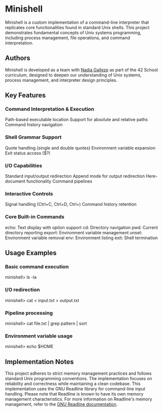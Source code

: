# Minishell

Minishell is a custom implementation of a command-line interpreter that replicates core functionalities found in standard Unix shells. This project demonstrates fundamental concepts of Unix systems programming, including process management, file operations, and command interpretation.

## Authors
Minishell is developed as a team with [Nadia Galleze](https://github.com/Nadzg) as part of the 42 School curriculum, designed to deepen our understanding of Unix systems, process management, and interpreter design principles.

## Key Features

### Command Interpretation & Execution

Path-based executable location
Support for absolute and relative paths
Command history navigation

### Shell Grammar Support

Quote handling (single and double quotes)
Environment variable expansion
Exit status access ($?)

### I/O Capabilities

Standard input/output redirection
Append mode for output redirection
Here-document functionality
Command pipelines

### Interactive Controls

Signal handling (Ctrl+C, Ctrl+D, Ctrl+)
Command history retention

### Core Built-in Commands

echo: Text display with option support
cd: Directory navigation
pwd: Current directory reporting
export: Environment variable management
unset: Environment variable removal
env: Environment listing
exit: Shell termination

## Usage Examples

### Basic command execution
minishell> ls -la

### I/O redirection
minishell> cat < input.txt > output.txt

### Pipeline processing
minishell> cat file.txt | grep pattern | sort

### Environment variable usage
minishell> echo $HOME

## Implementation Notes
This project adheres to strict memory management practices and follows standard Unix programming conventions. The implementation focuses on reliability and correctness while maintaining a clean codebase. This implementation uses the GNU Readline library for command-line input handling. Please note that Readline is known to have its own memory management characteristics. For more information on Readline's memory management, refer to the [GNU Readline documentation](https://tiswww.case.edu/php/chet/readline/readline.html).
